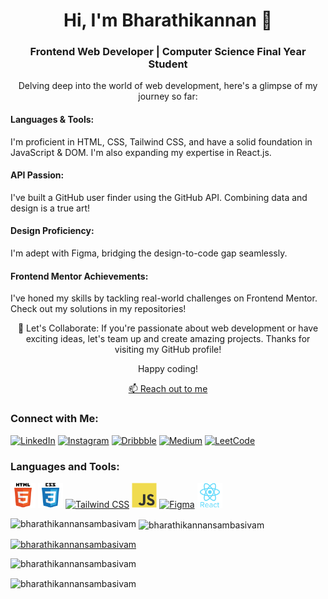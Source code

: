 <h1 align="center">Hi, I'm Bharathikannan 👋</h1>
<h3 align="center">Frontend Web Developer | Computer Science Final Year Student</h3>
<p align="center">Delving deep into the world of web development, here's a glimpse of my journey so far:</p>

<h4>Languages & Tools:</h4>
<p>I'm proficient in HTML, CSS, Tailwind CSS, and have a solid foundation in JavaScript & DOM. I'm also expanding my expertise in React.js.</p>

<h4>API Passion:</h4>
<p>I've built a GitHub user finder using the GitHub API. Combining data and design is a true art!</p>

<h4>Design Proficiency:</h4>
<p>I'm adept with Figma, bridging the design-to-code gap seamlessly.</p>

<h4>Frontend Mentor Achievements:</h4>
<p>I've honed my skills by tackling real-world challenges on Frontend Mentor. Check out my solutions in my repositories!</p>

<p align="center">🚀 Let's Collaborate: If you're passionate about web development or have exciting ideas, let's team up and create amazing projects. Thanks for visiting my GitHub profile!</p>

<p align="center">Happy coding!</p>

<p align="center"><a href="mailto:bharathikannansambasivam@gmail.com">📫 Reach out to me</a></p>

<h3 align="left">Connect with Me:</h3>
<p align="left">
  <a href="https://linkedin.com/in/bharathikannansambasivam"><img src="https://raw.githubusercontent.com/rahuldkjain/github-profile-readme-generator/master/src/images/icons/Social/linked-in-alt.svg" alt="LinkedIn" height="30" width="40"></a>
  <a href="https://instagram.com/bk_bharathikannan"><img src="https://raw.githubusercontent.com/rahuldkjain/github-profile-readme-generator/master/src/images/icons/Social/instagram.svg" alt="Instagram" height="30" width="40"></a>
  <a href="https://dribbble.com/bk_bharathikannan"><img src="https://raw.githubusercontent.com/rahuldkjain/github-profile-readme-generator/master/src/images/icons/Social/dribbble.svg" alt="Dribbble" height="30" width="40"></a>
  <a href="https://medium.com/@bk_bharathikannan"><img src="https://raw.githubusercontent.com/rahuldkjain/github-profile-readme-generator/master/src/images/icons/Social/medium.svg" alt="Medium" height="30" width="40"></a>
  <a href="https://www.leetcode.com/bharathikannansambasivam"><img src="https://raw.githubusercontent.com/rahuldkjain/github-profile-readme-generator/master/src/images/icons/Social/leet-code.svg" alt="LeetCode" height="30" width="40"></a>
</p>

<h3 align="left">Languages and Tools:</h3>
<p align="left">
  <a href="https://www.w3.org/html/" target="_blank"><img src="https://raw.githubusercontent.com/devicons/devicon/master/icons/html5/html5-original-wordmark.svg" alt="HTML5" width="40" height="40"></a>
  <a href="https://www.w3schools.com/css/" target="_blank"><img src="https://raw.githubusercontent.com/devicons/devicon/master/icons/css3/css3-original-wordmark.svg" alt="CSS3" width="40" height="40"></a>
  <a href="https://tailwindcss.com/" target="_blank"><img src="https://www.vectorlogo.zone/logos/tailwindcss/tailwindcss-icon.svg" alt="Tailwind CSS" width="40" height="40"></a>
  <a href="https://developer.mozilla.org/en-US/docs/Web/JavaScript" target="_blank"><img src="https://raw.githubusercontent.com/devicons/devicon/master/icons/javascript/javascript-original.svg" alt="JavaScript" width="40" height="40"></a>
  <a href="https://www.figma.com/" target="_blank"><img src="https://www.vectorlogo.zone/logos/figma/figma-icon.svg" alt="Figma" width="40" height="40"></a>
  <a href="https://reactjs.org/" target="_blank"><img src="https://raw.githubusercontent.com/devicons/devicon/master/icons/react/react-original-wordmark.svg" alt="React.js" width="40" height="40"></a>
</p>

<p><img align="left" src="https://github-readme-stats.vercel.app/api/top-langs?username=bharathikannansambasivam&show_icons=true&locale=en&layout=compact" alt="bharathikannansambasivam"  /></p>
<p>&nbsp;<img align="center" src="https://github-readme-stats.vercel.app/api?username=bharathikannansambasivam&show_icons=true&locale=en" alt="bharathikannansambasivam" /></p>


<p align="left"> <a href="https://github.com/ryo-ma/github-profile-trophy"><img src="https://github-profile-trophy.vercel.app/?username=bharathikannansambasivam" alt="bharathikannansambasivam" /></a> </p>
<p align="left" > <img src="https://komarev.com/ghpvc/?username=bharathikannansambasivam&label=Profile%20views&color=0e75b6&style=flat" alt="bharathikannansambasivam" /> </p>
<p><img align="center" src="https://github-readme-streak-stats.herokuapp.com/?user=bharathikannansambasivam&" alt="bharathikannansambasivam" /></p>
